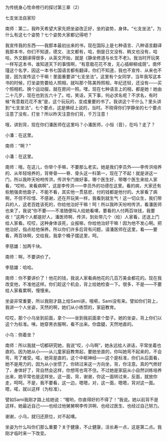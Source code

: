 为传统身心性命修行的探讨第三章（2）

七支坐法自家珍

南师：第二，我昨天希望大家先把坐姿改正好，坐的姿势，身体。“七支坐法”，为什么有这七个姿势？七个姿势大家都记得吧？

我宣传我的东西——我那本最初出来的书，现在国际上是七种语言、八种语言翻译我那本书，你们不知道，德文、法文都有，哈，倒是日文没有、韩文也没有，哈哈，外文翻译得很多，从英文开始，就是《静坐修道与长生不老》。我当时开玩笑一样写这本书，谁知道天下的事情啊，“有意栽花花不发，无心插柳柳成荫”。南怀瑾这个名字，因这一本书七国语言都有翻译，你们不知道，我也不宣传、从来也不提，因为宣传这个干嘛！里面重要讲“七支坐法”。这里有个女同学，当年我写这本书的时候，打坐姿势要给人照相，就叫那个陈美玲照相，年纪还轻，还没有——买个照相机、换个运动服，就在房间一照。嘿，现在七种语言上的相，都是她！她由二十几岁，现在也到五六十了。哈，笑话，天下事，何必求名呢？不求名，有时候“有意栽花花不发”是，这个玩玩的，变成重要的书了。我讲这个干什么？里头讲到“七支坐法”，七个要点，这是佛经上说的，当时。不晓得你们学静坐的七个要点注意了没有，打坐？所以昨天注意你们背，千万注意！

哦，讲到背，现在你们潘医师在这里吗？小潘医师，小恒（音），在吗？走了？

小潘：在这里。

南师：“啊？”

小潘：在这里。

南师：哦，在这儿，你举个手嘛，不要那么老实。她是我们李员外——李传洪培养的、从年轻培养的，背脊骨——脊、骨头这一科第一，现在了不起！就是讲这一门，所以我昨天吩咐传洪，传洪专门做好事，哪个医生好，带哪个医生来给人家看，“哎哟，来看病啊”，这是李传洪——李员外的功德在这里。看的病，大家还有些勉强卖他面子，不能不看，其实他一贯慈悲，付的钱都是他付的。大家看了病啊，不但不珍惜、不感谢，还在开玩笑一样，我看到就生气！这一切众生，我们带兵的人，这老百姓该死的，你给他治好干嘛！呵！所以我昨天吩咐传洪，看潘医师也来了，我说“你不要——不准随便叫人给她看噢，要看的人付两百块钱，我要收！”这两个人都是好人，潘医师啊、传洪，到处带几个（给）人家看，还送上门给人家看。哎哎，这种身体该死，业报嘛，你给他治好干嘛！因为他不发心啊。把他治好，指点给他保养。所以你们许多后背有问题，请潘医师在这里，看——要看，两百块啊，交给我，我拿个桶子摆这里，呵。

李慈雄：加两千块。

南师：啊，不要讲价了。

李慈雄：哈哈。

南师：你不要讲价了！他花的钱，我说人家看病他花的几百万美金都花的。现在我改变他，不准他这样。你们趁这个机会，背上给她检查一下。很多，不是——不要给人家看累啊，慢慢来。

坐姿非常重要，所以我刚才路上给Sami讲，哦嗬，Sami没有来。譬如你们背上，我讲一个人坐姿，天然的啊，她们从小练惯的，家庭教育。

哎哎，那个小乌坐到前面，拿个——坐到我前面拿个垫子。她的坐姿，背上你们以这个为标准。咦，她穿黑衣服啊，看不出来。你盘腿，天然地直的。

小乌：侧着坐？

南师：所以我就一切都研究她，我说“哎，小乌啊”，她永远给人讲话，平常坐着也直的。因为她从小——从儿童家庭教育起，要她坐直的，你叫她弯不起来的，不会弯，弯了难受。喏，她背是直的，这个中枢神经——这个是标准，你们从后面看，她不是用力的，因为从小坐惯了。你转过来这一方向坐，背，你注意。真的气修好了、身体好了，背自然会这样，你想弯也弯不住。不过她是家庭从小自然训练培养出来，她平常也是这样坐。这一面，背，谢谢，你这一面转过来，反面，就放你走，呵呵。不是，我不要看，这一边，嗯嗯，对，这一面，嗯嗯，背对这一面。嗯，喏，就以这样（为标准）。

譬如Sami我刚才路上给她说：“喔哟，你直得好的不得了！”我说。她以前背不是这样，她最近自己——也经过他舅舅啊李传洪啊、也经过医生、也经过自己努力。

谢谢，小乌，就归还原位，对不起噢。

坐姿为什么叫你们那么重要？关于健康，不止健康，活长寿一点，这是第二点。我刚才临时来一下改变。


